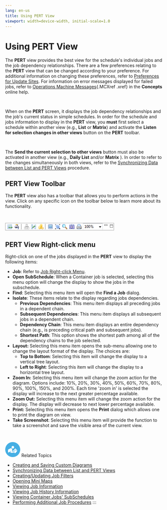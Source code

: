 ```yaml
---
lang: en-us
title: Using PERT View
viewport: width=device-width, initial-scale=1.0
---
```


#  Using PERT View

The **PERT** view provides the best view for the schedule\'s individual
jobs and the job dependency relationships. There are a few preferences
relating to the **PERT** view that can be changed according to your
preference. For additional information on changing these preferences,
refer to [Preferences for Update Sites](Preferences-for-Update-Sites.md). For information on error
messages displayed for failed jobs, refer to [Operations Machine Messages](../../Concepts/Operations-Machine-Messages.md){.MCXref
.xref} in the **Concepts** online help.

 

When on the **PERT** screen, it displays the job dependency
relationships and the job\'s current status in simple schedules. In
order for the schedule and jobs information to display in the **PERT**
view, you **must** first select a schedule within another view (e.g.,
**List** or **Matrix**) and activate the **Listen for selection changes
in other views** button on the **PERT** toolbar.

 

The **Send the current selection to other views** button must also be
activated in another view (e.g., **Daily List** and/or **Matrix** ). In
order to refer to the changes simultaneously in both views, refer to the
[Synchronizing Data between List and PERT Views](Synchronizing-Data-between-List-and-PERT-Views.md)
procedure.

## PERT View Toolbar

The **PERT** view also has a toolbar that allows you to perform actions
in the view. Click on any specific icon on the toolbar below to learn
more about its functionality.

 

![PERT View toolbar](../../../Resources/Images/EM/EMperttoolbar.png "PERT View toolbar")

## PERT View Right-click menu

Right-click on one of the jobs displayed in the **PERT** view to display
the following items:

-   **Job**: Refer to [Job Right-click     Menu](Working-with-Operation.md#Job).
-   **Open SubSchedule**: When a Container job is selected, selecting
    this menu option will change the display to show the jobs in the
    subschedule.
-   **Find**: Selecting this menu item will open the **Find a Job**
    dialog.
-   **Isolate**: These items relate to the display regarding jobs
    dependencies.
    -   **Previous Dependencies**: This menu item displays all preceding
        jobs in a dependent chain.
    -   **Subsequent Dependencies**: This menu item displays all
        subsequent jobs in a dependent chain.
    -   **Dependency Chain**: This menu item displays an entire
        dependency chain (e.g., is preceding critical path and
        subsequent jobs).
    -   **Shortest Path**: This option shows the shortest path among all
        of the dependency chains to the job selected.
-   **Layout:** Selecting this menu item opens the sub-menu allowing one
    to change the layout format of the display. The choices are:
    -   **Top to Bottom**: Selecting this item will change the display
        to a vertical tree layout.
    -   **Left to Right**: Selecting this item will change the display
        to a horizontal tree layout.
-   **Zoom In:** Selecting this menu item will change the zoom action
    for the diagram. Options include: 10%, 20%, 30%, 40%, 50%, 60%, 70%,
    80%, 90%, 100%, 150%, and 200%. Each time \'zoom in\' is selected
    the display will increase to the next greater percentage available.
-   **Zoom Out:** Selecting this menu item will change the zoom action
    for the display. The display will decrease to next lower percentage
    available.
-   **Print:** Selecting this menu item opens the **Print** dialog which
    allows one to print the diagram on view.
-   **Take Screenshot**: Selecting this menu item will provide the
    function to take a screenshot and save the visible area of the
    current view.

 

![White \"person reading\" icon on blue circular background](../../../Resources/Images/moreinfo-icon(48x48).png "More Info icon")
Related Topics

-   [Creating and Saving Custom     Diagrams](Creating-Custom-Diagrams(PERT).md)
-   [Synchronizing Data between List and PERT     Views](Synchronizing-Data-between-List-and-PERT-Views.md)
-   [Creating/Updating Job     Filters](Creating_Updating-Job-Filters(PERT).md)
-   [Opening Mini Maps](Opening-Mini-Maps.md)
-   [Viewing Job Information](Viewing-Job-Info.md)
-   [Viewing Job History     Information](Viewing-Job-History-Info.md)
-   [Viewing Container Jobs\'     SubSchedules](Viewing-Container-Job-SubSchedules.md)
-   [Performing Additional Job     Procedures](Performing-Job-Procedures(PERT).md)
:::

 

